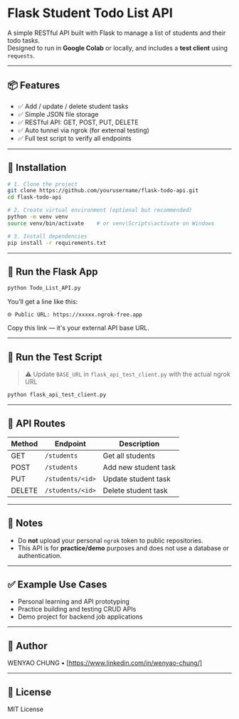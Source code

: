 # Flask Student Todo List API

A simple RESTful API built with Flask to manage a list of students and their todo tasks.  
Designed to run in **Google Colab** or locally, and includes a **test client** using `requests`.

---

## 📦 Features

- ✅ Add / update / delete student tasks
- ✅ Simple JSON file storage
- ✅ RESTful API: GET, POST, PUT, DELETE
- ✅ Auto tunnel via ngrok (for external testing)
- ✅ Full test script to verify all endpoints

---

## 🚀 Installation

```bash
# 1. Clone the project
git clone https://github.com/yourusername/flask-todo-api.git
cd flask-todo-api

# 2. Create virtual environment (optional but recommended)
python -m venv venv
source venv/bin/activate    # or venv\Scripts\activate on Windows

# 3. Install dependencies
pip install -r requirements.txt
```

---

## 🧪 Run the Flask App

```bash
python Todo_List_API.py
```

You’ll get a line like this:

```
🌐 Public URL: https://xxxxx.ngrok-free.app
```

Copy this link — it's your external API base URL.

---

## 🧪 Run the Test Script

> ⚠️ Update `BASE_URL` in `flask_api_test_client.py` with the actual ngrok URL

```bash
python flask_api_test_client.py
```

---

## 🧰 API Routes

| Method | Endpoint              | Description              |
|--------|-----------------------|--------------------------|
| GET    | `/students`           | Get all students         |
| POST   | `/students`           | Add new student task     |
| PUT    | `/students/<id>`      | Update student task      |
| DELETE | `/students/<id>`      | Delete student task      |

---

## 🔐 Notes

- Do **not** upload your personal `ngrok` token to public repositories.
- This API is for **practice/demo** purposes and does not use a database or authentication.

---

## ✅ Example Use Cases

- Personal learning and API prototyping
- Practice building and testing CRUD APIs
- Demo project for backend job applications

---

## 👤 Author

WENYAO CHUNG • [https://www.linkedin.com/in/wenyao-chung/]

---

## 📄 License

MIT License
